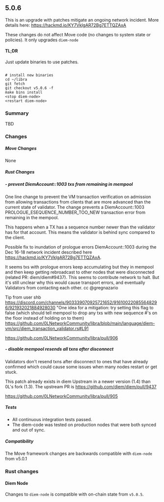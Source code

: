 ## 5.0.6

This is an upgrade with patches mitigate an ongoing network incident. More details here: https://hackmd.io/KY7VklgAR72Bg7ETTQZAxA

These changes do not affect Move code (no changes to system state or policies). It only upgrades `diem-node`

#### TL;DR

Just update binaries to use patches.

```

# install new binaries
cd ~/libra
git fetch
git checkout v5.0.6 -f
make bins install
<stop diem-node>
<restart diem-node>

```

### Summary

TBD

### Changes

##### Move Changes
None

##### Rust Changes
##### - prevent DiemAccount::1003 txs from remaining in mempool

One line change to prevent the VM transaction verification on admission from allowing transactions from clients that are more advanced than the current state of validator. The change prevents a DiemAccount::1003 PROLOGUE_ESEQUENCE_NUMBER_TOO_NEW transaction error from remaining in the mempool.

This happens when a TX has a sequence number newer than the validator has for that account. This means the validator is behind sync compared to the client.

Possible fix to inundation of prologue errors DiemAccount::1003 during the Dec 16-18 network incident described here https://hackmd.io/KY7VklgAR72Bg7ETTQZAxA.

It seems txs with prologue errors keep accumulating but they in mempool and then keep getting rebroadcast to other nodes that were disconnected (related PR: diem/diem#9437). This seems to contribute network to halt. But it's still unclear why this would cause transport errors, and eventually Validators from contacting each other. cc @gregnazario

Tip from user shb
https://discord.com/channels/903339070925721652/916100220855648296/921932021884928030
"One idea for a mitigation: try setting this flag to false (which should tell mempool to drop any txs with new sequence #'s on the floor instead of holding on to them) https://github.com/0LNetworkCommunity/libra/blob/main/language/diem-vm/src/diem_transaction_validator.rs#L91

https://github.com/0LNetworkCommunity/libra/pull/906

##### - disable mempool resends all txns after disconnect

Validators don't resend txns after disconnect to ones that have already
confirmed which could cause some issues when many nodes restart or get
stuck.

This patch already exists in diem Upstream in a newer version (1.4) than 0L's fork (1.3). The upstream PR is https://github.com/diem/diem/pull/9437

https://github.com/0LNetworkCommunity/libra/pull/905


##### Tests

- All continuous integration tests passed.
- The diem-code was tested on production nodes that were both synced and out of sync.

##### Compatibility
The Move framework changes are backwards compatible with `diem-node` from v5.0.1

### Rust changes
#### Diem Node
Changes to `diem-node` is compatible with on-chain state from `v5.0.5`.
